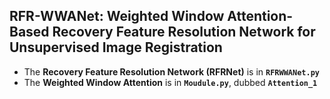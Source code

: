 ## RFR-WWANet: Weighted Window Attention-Based Recovery Feature Resolution Network for Unsupervised Image Registration

+ The **Recovery Feature Resolution Network (RFRNet)** is in **`RFRWWANet.py`**
+ The **Weighted Window Attention** is in **`Moudule.py`**, dubbed **`Attention_1`**

